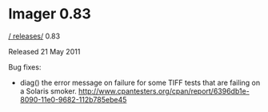 # Imager 0.83

[ / ](..) [releases/](./) 0.83

Released 21 May 2011

Bug fixes:

 - diag() the error message on failure for some TIFF tests that are failing on a Solaris smoker. http://www.cpantesters.org/cpan/report/6396db1e-8090-11e0-9682-112b785ebe45